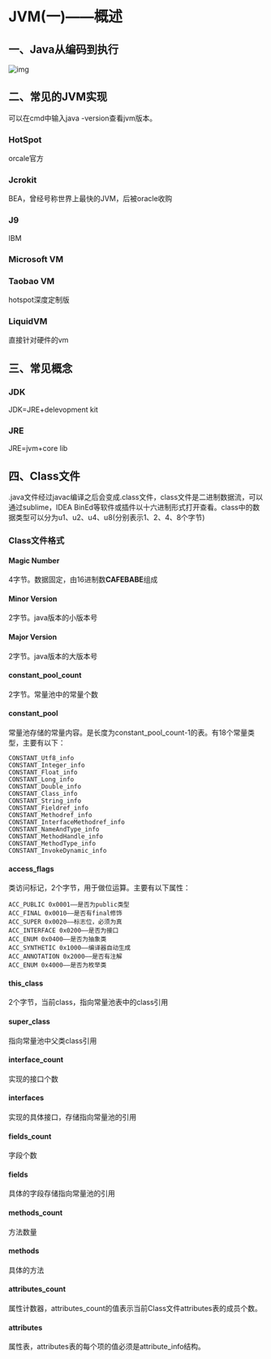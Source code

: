 # JVM(一)——概述

## 一、Java从编码到执行

![img](http://kyle-pic.oss-cn-hangzhou.aliyuncs.com/img/javaCode.png)



## 二、常见的JVM实现

可以在cmd中输入java -version查看jvm版本。

### HotSpot

orcale官方

### Jcrokit

BEA，曾经号称世界上最快的JVM，后被oracle收购

### J9

IBM

### Microsoft VM

### Taobao VM

hotspot深度定制版

### LiquidVM

直接针对硬件的vm



## 三、常见概念

### JDK

JDK=JRE+delevopment kit

### JRE

JRE=jvm+core lib



## 四、Class文件

.java文件经过javac编译之后会变成.class文件，class文件是二进制数据流，可以通过sublime，IDEA BinEd等软件或插件以十六进制形式打开查看。class中的数据类型可以分为u1、u2、u4、u8(分别表示1、2、4、8个字节)

### Class文件格式

#### Magic Number

4字节。数据固定，由16进制数**CAFEBABE**组成



#### Minor Version

2字节。java版本的小版本号



#### Major Version

2字节。java版本的大版本号



#### constant_pool_count

2字节。常量池中的常量个数



#### constant_pool

常量池存储的常量内容。是长度为constant_pool_count-1的表。有18个常量类型，主要有以下：

```
CONSTANT_Utf8_info
CONSTANT_Integer_info
CONSTANT_Float_info
CONSTANT_Long_info
CONSTANT_Double_info
CONSTANT_Class_info
CONSTANT_String_info
CONSTANT_Fieldref_info
CONSTANT_Methodref_info
CONSTANT_InterfaceMethodref_info
CONSTANT_NameAndType_info
CONSTANT_MethodHandle_info
CONSTANT_MethodType_info
CONSTANT_InvokeDynamic_info
```



#### access_flags

类访问标记，2个字节，用于做位运算。主要有以下属性：

```
ACC_PUBLIC 0x0001——是否为public类型
ACC_FINAL 0x0010——是否有final修饰
ACC_SUPER 0x0020——标志位，必须为真
ACC_INTERFACE 0x0200——是否为接口
ACC_ENUM 0x0400——是否为抽象类
ACC_SYNTHETIC 0x1000——编译器自动生成
ACC_ANNOTATION 0x2000——是否有注解
ACC_ENUM 0x4000——是否为枚举类
```



#### this_class

2个字节，当前class，指向常量池表中的class引用



#### super_class

指向常量池中父类class引用



#### interface_count

实现的接口个数



#### interfaces

实现的具体接口，存储指向常量池的引用



#### fields_count

字段个数



#### fields

具体的字段存储指向常量池的引用



#### methods_count

方法数量



#### methods

具体的方法



#### attributes_count

属性计数器，attributes_count的值表示当前Class文件attributes表的成员个数。



#### attributes

属性表，attributes表的每个项的值必须是attribute_info结构。